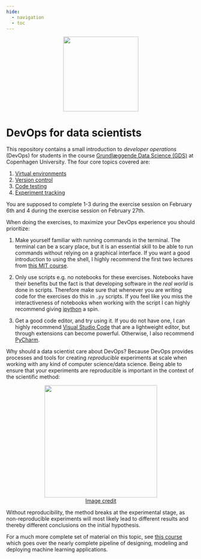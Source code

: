 ```yaml
---
hide:
  - navigation
  - toc
---
```


<p align="center">
<img src="figures/4topics.png" width="200">
</p>

# DevOps for data scientists

This repository contains a small introduction to *developer operations* (DevOps) for students in the course
[Grundlæggende Data Science (GDS)](https://kurser.ku.dk/course/ndab23000u/2024-2025) at Copenhagen University.
The four core topics covered are:
1. [Virtual environments](https://github.com/elliottd/ku_gds_devops/tree/main/virtual_environments)
2. [Version control](https://github.com/elliottd/ku_gds_devops/tree/main/version_control)
3. [Code testing](https://github.com/elliottd/ku_gds_devops/tree/main/code_testing)
4. [Experiment tracking](https://github.com/elliottd/ku_gds_devops/tree/main/experiment_tracking)

You are supposed to complete 1-3 during the exercise session on February 6th and 4 during the exercise session on February 27th.

When doing the exercises, to maximize your DevOps experience you 
should prioritize:

1. Make yourself familiar with running commands in the terminal. The terminal can be a scary place, but it is an
   essential skill to be able to run commands without relying on a graphical interface. If you want a good introduction 
   to using the shell, I highly recommend the first two lectures from [this MIT course](https://missing.csail.mit.edu/).

2. Only use scripts e.g. no notebooks for these exercises. Notebooks have their benefits but the fact is that developing
   software in the *real world* is done in scripts. Therefore make sure that whenever you are writing code for the
   exercises do this in `.py` scripts. If you feel like you miss the interactiveness of notebooks when working with the 
   script I can highly recommend giving [ipython](https://ipython.org/) a spin.

3. Get a good code editor, and try using it. If you do not have one, I can highly recommend
   [Visual Studio Code](https://code.visualstudio.com/) that are a lightweight editor, but through extensions can become 
   powerful. Otherwise, I also recommend [PyCharm](https://www.jetbrains.com/pycharm/).

Why should a data scientist care about DevOps? Because DevOps provides processes and tools for creating *reproducible*
experiments at scale when working with any kind of computer science/data science. Being able to ensure that your 
experiments are reproducible is important in the context of the scientific method:

<p align="center">
<img src="figures/scientific_method.jpg" width="300">
<br>
<a href="https://www.australianenvironmentaleducation.com.au/education-resources/what-is-the-scientific-method/"> Image credit </a>
</p>

Without reproducibility, the method breaks at the experimental stage, as non-reproducible experiments will most likely
lead to different results and thereby different conclusions on the initial hypothesis.








For a much more complete set of material on this topic, see [this course](https://skaftenicki.github.io/dtu_mlops/)
which goes over the nearly complete pipeline of designing, modeling and deploying machine learning applications.
